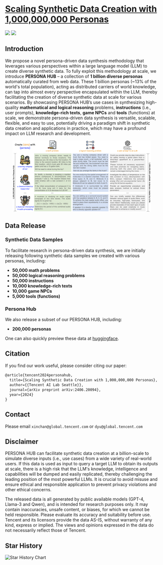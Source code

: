 # [Scaling Synthetic Data Creation with 1,000,000,000 Personas](https://arxiv.org/pdf/2406.20094)
<a href="https://arxiv.org/pdf/2406.20094"><img src="https://img.shields.io/badge/Paper-arXiv-red?style=for-the-badge" height=22.5></a>  <a href="https://huggingface.co/datasets/proj-persona/PersonaHub"><img src="https://img.shields.io/badge/Hugging-Face-yellow?style=for-the-badge" height=22.5></a>

## Introduction
We propose a novel persona-driven data synthesis methodology that leverages various perspectives within a large language model (LLM) to create diverse synthetic data. To fully exploit this methodology at scale, we introduce **PERSONA HUB** – a collection of **1 billion diverse personas** automatically curated from web data. These 1 billion personas (~13% of the world's total population), acting as distributed carriers of world knowledge, can tap into almost every perspective encapsulated within the LLM, thereby facilitating the creation of diverse synthetic data at scale for various scenarios. By showcasing PERSONA HUB’s use cases in synthesizing high-quality **mathematical and logical reasoning** problems, **instructions** (i.e., user prompts), **knowledge-rich texts**, **game NPCs** and **tools** (functions) at scale, we demonstrate persona-driven data synthesis is versatile, scalable, flexible, and easy to use, potentially driving a paradigm shift in synthetic data creation and applications in practice, which may have a profound impact on LLM research and development.

<div align="center">
<img src="./assets/persona_overview.png" width="90%">
</div>


## Data Release
### Synthetic Data Samples
To facilitate research in persona-driven data synthesis, we are initially releasing following synthetic data samples we created with various personas, including:
* **50,000 math problems**
* **50,000 logical reasoning problems**
* **50,000 instructions**
* **10,000 knowledge-rich texts**
* **10,000 game NPCs**
* **5,000 tools (functions)**

### Persona Hub
We also release a subset of our PERSONA HUB, including:
* **200,000 personas**

One can also quickly preview these data at [huggingface](https://huggingface.co/datasets/proj-persona/PersonaHub).

## Citation
If you find our work useful, please consider citing our paper:
```
@article{tencent2024personahub,
  title={Scaling Synthetic Data Creation with 1,000,000,000 Personas},
  author={{Tencent AI Lab Seattle}},
  journal={arXiv preprint arXiv:2406.20094},
  year={2024}
}
```

## Contact
Please email `xinchan@global.tencent.com` or `dyu@global.tencent.com`

## Disclaimer
PERSONA HUB can facilitate synthetic data creation at a billion-scale to simulate diverse inputs (i.e., use cases) from a wide variety of real-world users. If this data is used as input to query a target LLM to obtain its outputs at scale, there is a high risk that the LLM's knowledge, intelligence and capabilities will be dumped and easily replicated, thereby challenging the leading position of the most powerful LLMs. It is crucial to avoid misuse and ensure ethical and responsible application to prevent privacy violations and other ethical concerns.

The released data is all generated by public available models (GPT-4, Llama-3 and Qwen), and is intended for research purposes only. It may contain inaccuracies, unsafe content, or biases, for which we cannot be held responsible. Please evaluate its accuracy and suitability before use. Tencent and its licensors provide the data AS-IS, without warranty of any kind, express or implied. The views and opinions expressed in the data do not necessarily reflect those of Tencent.

## Star History

![Star History Chart](https://api.star-history.com/svg?repos=tencent-ailab/persona-hub&type=Date)
